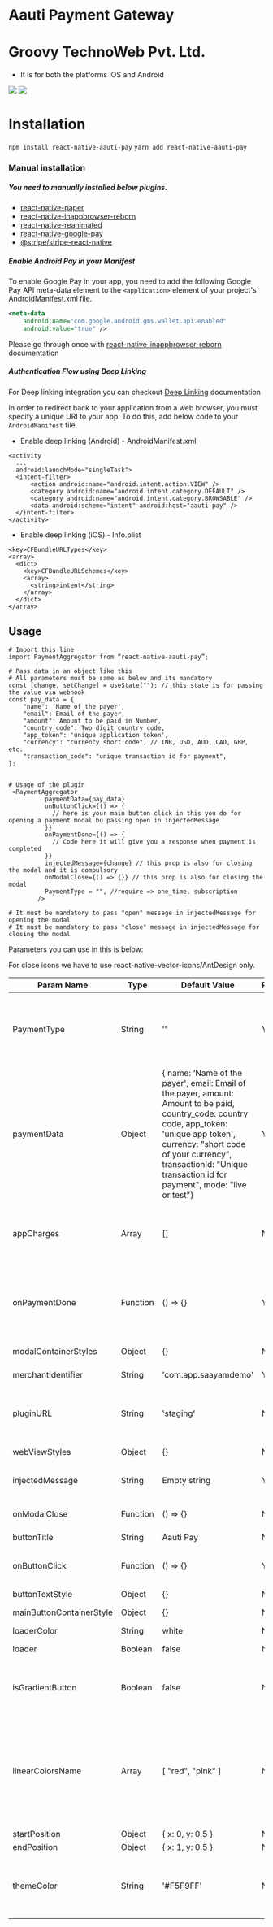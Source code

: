 # Aauti Payment Gateway

# Groovy TechnoWeb Pvt. Ltd.

- It is for both the platforms iOS and Android

![](https://img.shields.io/badge/os-android-green) ![](https://img.shields.io/badge/os-iOS-blue)

# Installation

`npm install react-native-aauti-pay`
`yarn add react-native-aauti-pay`

### Manual installation

##### You need to manually installed below plugins.

- [react-native-paper](https://www.npmjs.com/package/react-native-paper)
- [react-native-inappbrowser-reborn](https://www.npmjs.com/package/react-native-inappbrowser-reborn)
- [react-native-reanimated](https://www.npmjs.com/package/react-native-reanimated)
- [react-native-google-pay](https://www.npmjs.com/package/react-native-google-pay)
- [@stripe/stripe-react-native](https://www.npmjs.com/package/@stripe/stripe-react-native)

##### Enable Android Pay in your Manifest

To enable Google Pay in your app, you need to add the following Google Pay API meta-data element to the `<application>` element of your project's AndroidManifest.xml file.

```xml
<meta-data
    android:name="com.google.android.gms.wallet.api.enabled"
    android:value="true" />
```

Please go through once with [react-native-inappbrowser-reborn](https://www.npmjs.com/package/react-native-inappbrowser-reborn?activeTab=readme) documentation

##### Authentication Flow using Deep Linking

For Deep linking integration you can checkout [Deep Linking](https://reactnavigation.org/docs/deep-linking/) documentation

In order to redirect back to your application from a web browser, you must specify a unique URI to your app. To do this, add below code to your `AndroidManifest` file.

- Enable deep linking (Android) - AndroidManifest.xml

```
<activity
  ...
  android:launchMode="singleTask">
  <intent-filter>
      <action android:name="android.intent.action.VIEW" />
      <category android:name="android.intent.category.DEFAULT" />
      <category android:name="android.intent.category.BROWSABLE" />
      <data android:scheme="intent" android:host="aauti-pay" />
  </intent-filter>
</activity>
```

- Enable deep linking (iOS) - Info.plist

```
<key>CFBundleURLTypes</key>
<array>
  <dict>
    <key>CFBundleURLSchemes</key>
    <array>
      <string>intent</string>
    </array>
  </dict>
</array>
```

## Usage

```
# Import this line
import PaymentAggregator from “react-native-aauti-pay”;

# Pass data in an object like this
# All parameters must be same as below and its mandatory
const [change, setChange] = useState(""); // this state is for passing the value via webhook
const pay_data = {
	"name": ‘Name of the payer',
	"email": Email of the payer,
	"amount": Amount to be paid in Number,
	"country_code": Two digit country code,
	"app_token": 'unique application token',
	"currency": "currency short code", // INR, USD, AUD, CAD, GBP, etc.
	"transaction_code": "unique transaction id for payment",
};


# Usage of the plugin
 <PaymentAggregator
          paymentData={pay_data}
		  onButtonClick={() => {
			// here is your main button click in this you do for opening a payment modal bu passing open in injectedMessage
		  }}
          onPaymentDone={() => {
			// Code here it will give you a response when payment is completed
          }}
          injectedMessage={change} // this prop is also for closing the modal and it is compulsory
          onModalClose={() => {}} // this prop is also for closing the modal
          PaymentType = "", //require => one_time, subscription
        />

# It must be mandatory to pass "open" message in injectedMessage for opening the modal
# It must be mandatory to pass "close" message in injectedMessage for closing the modal

```

Parameters you can use in this is below:

For close icons we have to use react-native-vector-icons/AntDesign only.

| Param Name               | Type     | Default Value                                                                                                                                                                                                                                                    | Required | Description                                                                                                                                            |
| ------------------------ | -------- | ---------------------------------------------------------------------------------------------------------------------------------------------------------------------------------------------------------------------------------------------------------------- | -------- | ------------------------------------------------------------------------------------------------------------------------------------------------------ |
| PaymentType              | String   | ''                                                                                                                                                                                                                                                               | Yes      | For Payment Type for ex: one_time => one time payment, subscription => for subscription plan                                                           |
| paymentData              | Object   | { name: ‘Name of the payer', email: Email of the payer, amount: Amount to be paid, country_code: country code, app_token: 'unique app token', currency: "short code of your currency", transactionId: "Unique transaction id for payment", mode: "live or test"} | Yes      | Pass data in this format for payment process                                                                                                           |
| appCharges               | Array    | []                                                                                                                                                                                                                                                               | No       | Pass the app charges in array with changes. You'll get default app array in aauti portal.                                                              |
| onPaymentDone            | Function | () => {}                                                                                                                                                                                                                                                         | Yes      | When you done payment this function will trigger and you get response back in this function.                                                           |
| modalContainerStyles     | Object   | {}                                                                                                                                                                                                                                                               | No       | Modal container styles                                                                                                                                 |
| merchantIdentifier       | String   | 'com.app.saayamdemo'                                                                                                                                                                                                                                             | Yes      | It is require to enable Applepay                                                                                                                       |
| pluginURL                | String   | 'staging'                                                                                                                                                                                                                                                        | No       | Pass slug according to your server (`staging`, `dev`, `prodapi`)                                                                                       |
| webViewStyles            | Object   | {}                                                                                                                                                                                                                                                               | No       | Webview container styles                                                                                                                               |
| injectedMessage          | String   | Empty string                                                                                                                                                                                                                                                     | Yes      | it is for closing the modal via webhook calls                                                                                                          |
| onModalClose             | Function | () => {}                                                                                                                                                                                                                                                         | No       | Closing the modal when state changes                                                                                                                   |
| buttonTitle              | String   | Aauti Pay                                                                                                                                                                                                                                                        | No       | Button Title                                                                                                                                           |
| onButtonClick            | Function | () => {}                                                                                                                                                                                                                                                         | Yes      | If you want to something to be happen on this button click                                                                                             |
| buttonTextStyle          | Object   | {}                                                                                                                                                                                                                                                               | No       | Button text styles                                                                                                                                     |
| mainButtonContainerStyle | Object   | {}                                                                                                                                                                                                                                                               | No       | Main Button container styles                                                                                                                           |
| loaderColor              | String   | white                                                                                                                                                                                                                                                            | No       | Loader color                                                                                                                                           |
| loader                   | Boolean  | false                                                                                                                                                                                                                                                            | No       | Main button loader                                                                                                                                     |
| isGradientButton         | Boolean  | false                                                                                                                                                                                                                                                            | No       | If you want gradient or multicolor button than you have to pass `true`                                                                                 |
| linearColorsName         | Array    | [ "red", "pink" ]                                                                                                                                                                                                                                                | No       | If you have enable `isGradientButton` and you want to change colors than you have to pass particular color name default is red. Like [ "red", "pink" ] |
| startPosition            | Object   | { x: 0, y: 0.5 }                                                                                                                                                                                                                                                 | No       | Start position                                                                                                                                         |
| endPosition              | Object   | { x: 1, y: 0.5 }                                                                                                                                                                                                                                                 | No       | End position                                                                                                                                           |
| themeColor               | String   | '#F5F9FF'                                                                                                                                                                                                                                                        | No       | Theme color for whole plugin (Note:- Please add light color of your App theme color)                                                                   |
